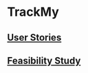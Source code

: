 # TrackMy

## [User Stories](https://github.com/Xavier-Nuttall/TrackMy/blob/main/user-stories.md)

## [Feasibility Study](https://github.com/Xavier-Nuttall/TrackMy/blob/main/feasability-study.md)